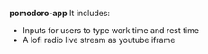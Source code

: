 **pomodoro-app**
It includes:

- Inputs for users to type work time and rest time
- A lofi radio live stream as youtube iframe
